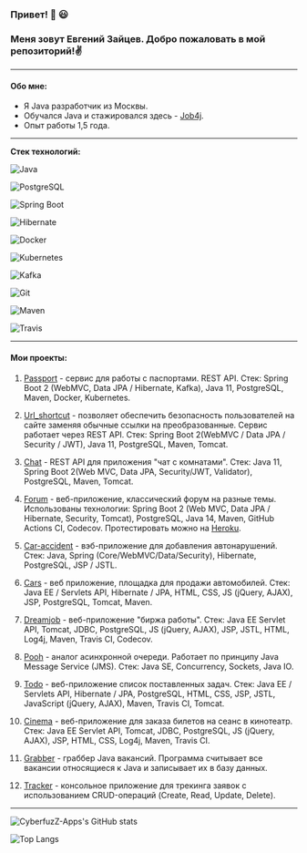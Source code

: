 ### Привет! 👋 :smiley: 
### Меня зовут Евгений Зайцев. Добро пожаловать в мой репозиторий!:v:

***

#### Обо мне:

- Я Java разработчик из Москвы.
- Обучался Java и стажировался здесь - [Job4j](https://job4j.ru/).
- Опыт работы 1,5 года.

***

<b>Стек технологий:</b>

![Java](https://img.shields.io/badge/Java-%3E%3D8-orange?style=plastic&logo=java)

![PostgreSQL](https://img.shields.io/badge/PostgreSQL-%3E%3D12-blue?style=plastic&logo=postgresql)

![Spring Boot](https://img.shields.io/badge/Spring%20Boot-2-brightgreen?style=plastic&logo=springboot)

![Hibernate](https://img.shields.io/badge/Hibernate-5-bcae79?style=plastic&logo=hibernate)

![Docker](https://img.shields.io/badge/Docker-Engine%20%2F%20Compose-0066FF?style=plastic&logo=docker)

![Kubernetes](https://img.shields.io/badge/Kubernetes-kubectl-316ce6?style=plastic&logo=kubernetes)

![Kafka](https://img.shields.io/badge/Kafka-3-fcfafa?style=plastic&logo=apachekafka)

![Git](https://img.shields.io/badge/Git-VCS-eb4d2b?style=plastic&logo=git)

![Maven](https://img.shields.io/badge/Maven-3-c02045?style=plastic&logo=apachemaven)

![Travis](https://img.shields.io/badge/Travis-CI-brightgreen?style=plastic&logo=travisci)

***

#### Мои проекты:

1. [Passport](https://github.com/CyberfuzZ-Apps/job4j_passport) - сервис для работы с паспортами. REST API. Стек: Spring Boot 2 (WebMVC, Data JPA / Hibernate, Kafka), Java 11, PostgreSQL, Maven, Docker, Kubernetes.

2. [Url_shortcut](https://github.com/CyberfuzZ-Apps/job4j_url_shortcut) - позволяет обеспечить безопасность пользователей на сайте заменяя обычные ссылки на преобразованные. Сервис работает через REST API. Стек: Spring Boot 2(WebMVC / Data JPA / Security / JWT), Java 11, PostgreSQL, Maven, Tomcat.

3. [Chat](https://github.com/CyberfuzZ-Apps/job4j_chat) - REST API для приложения "чат с комнатами". Стек: Java 11, Spring Boot 2(Web MVC, Data JPA, Security/JWT, Validator), PostgreSQL, Maven, Tomcat.

4. [Forum](https://github.com/CyberfuzZ-Apps/job4j_forum) - веб-приложение, классический форум на разные темы. Использованы технологии: Spring Boot 2 (Web MVC, Data JPA / Hibernate, Security, Tomcat), PostgreSQL, Java 14, Maven, GitHub Actions CI, Codecov. Протестировать можно на [Heroku](https://cyberfuzz-forum.herokuapp.com/).

5. [Car-accident](https://github.com/CyberfuzZ-Apps/job4j_car_accident) - вэб-приложение для добавления автонарушений. Стек: Java, Spring (Core/WebMVC/Data/Security), Hibernate, PostgreSQL, JSP / JSTL.

6. [Cars](https://github.com/CyberfuzZ-Apps/job4j_cars) - веб приложение, площадка для продажи автомобилей. Стек: Java EE / Servlets API, Hibernate / JPA, HTML, CSS, JS (jQuery, AJAX), JSP, PostgreSQL, Tomcat, Maven.

7. [Dreamjob](https://github.com/CyberfuzZ-Apps/job4j_dreamjob) - веб-приложение "биржа работы". Стек: Java EE Servlet API, Tomcat, JDBC, PostgreSQL, JS (jQuery, AJAX), JSP, JSTL, HTML, Log4j, Maven, Travis CI, Codecov.

8. [Pooh](https://github.com/CyberfuzZ-Apps/job4j_pooh) - аналог асинхронной очереди. Работает по принципу Java Message Service (JMS). Стек: Java SE, Concurrency, Sockets, Java IO.

9. [Todo](https://github.com/CyberfuzZ-Apps/job4j_todo) - веб-приложение список поставленных задач. Стек: Java EE / Servlets API, Hibernate / JPA, PostgreSQL, HTML, CSS, JSP, JSTL, JavaScript (jQuery, AJAX), Maven, Travis CI, Tomcat.

10. [Cinema](https://github.com/CyberfuzZ-Apps/job4j_cinema) - веб-приложение для заказа билетов на сеанс в кинотеатр. Стек: Java EE Servlet API, Tomcat, JDBC, PostgreSQL, JS (jQuery, AJAX), JSP, HTML, CSS, Log4j, Maven, Travis CI.

11.  [Grabber](https://github.com/CyberfuzZ-Apps/job4j_grabber) - граббер Java вакансий. Программа считывает все вакансии относящиеся к Java и записывает их в базу данных.

12. [Tracker](https://github.com/CyberfuzZ-Apps/job4j_tracker) - консольное приложение для трекинга заявок с использованием CRUD-операций (Create, Read, Update, Delete).

***

![CyberfuzZ-Apps's GitHub stats](https://github-readme-stats.vercel.app/api?username=CyberfuzZ-Apps&show_icons=true&theme=slateorange&hide=stars,prs)

![Top Langs](https://github-readme-stats.vercel.app/api/top-langs/?username=CyberfuzZ-Apps&theme=slateorange)

<!--
**CyberfuzZ-Apps/CyberfuzZ-Apps** is a ✨ _special_ ✨ repository because its `README.md` (this file) appears on your GitHub profile.

Here are some ideas to get you started:

- 🔭 I’m currently working on ...
- 🌱 I’m currently learning ...
- 👯 I’m looking to collaborate on ...
- 🤔 I’m looking for help with ...
- 💬 Ask me about ...
- 📫 How to reach me: ...
- 😄 Pronouns: ...
- ⚡ Fun fact: ...
-->

